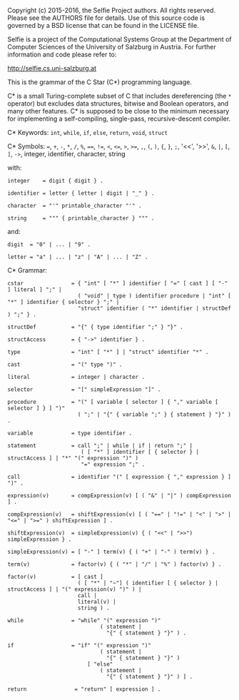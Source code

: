 Copyright (c) 2015-2016, the Selfie Project authors. All rights reserved. Please see the AUTHORS file for details. Use of this source code is governed by a BSD license that can be found in the LICENSE file.

Selfie is a project of the Computational Systems Group at the Department of Computer Sciences of the University of Salzburg in Austria. For further information and code please refer to:

http://selfie.cs.uni-salzburg.at

This is the grammar of the C Star (C\*) programming language.

C\* is a small Turing-complete subset of C that includes dereferencing (the `*` operator) but excludes data structures, bitwise and Boolean operators, and many other features. C\* is supposed to be close to the minimum necessary for implementing a self-compiling, single-pass, recursive-descent compiler.

C\* Keywords: `int`, `while`, `if`, `else`, `return`, `void`, `struct`

C\* Symbols: `=`, `+`, `-`, `*`, `/`, `%`, `==`, `!=`, `<`, `<=`, `>`, `>=`, `,`, `(`, `)`, `{`, `}`, `;`, '<<', '>>', `&`, `|`, `[`, `]`, `->`, integer, identifier, character, string

with:

```
integer    = digit { digit } .

identifier = letter { letter | digit | "_" } .

character  = "'" printable_character "'" .

string     = """ { printable_character } """ .
```

and:

```
digit  = "0" | ... | "9" .

letter = "a" | ... | "z" | "A" | ... | "Z" .
```

C\* Grammar:

```
cstar               = { "int" [ "*" ] identifier [ "=" [ cast ] [ "-" ] literal ] ";" |
                      ( "void" | type ) identifier procedure | "int" [ "*" ] identifier { selector } ";" |
                      "struct" identifier ( "*" identifier | structDef ) ";" } .

structDef           = "{" { type identifier ";" } "}" .

structAccess        = { "->" identifier } .

type                = "int" [ "*" ] | "struct" identifier "*" .

cast                = "(" type ")" .

literal             = integer | character .

selector            = "[" simpleExpression "]" .

procedure           = "(" [ variable [ selector ] { "," variable [ selector ] } ] ")"
                      ( ";" | "{" { variable ";" } { statement } "}" ) .

variable            = type identifier .

statement           = call ";" | while | if | return ";" |
                       ( [ "*" ] identifier [ { selector } | structAccess ] | "*" "(" expression ")" )
                       "=" expression ";" .

call                = identifier "(" [ expression { "," expression } ] ")" .

expression(v)       = compExpression(v) [ ( "&" | "|" ) compExpression ] .

compExpression(v)   = shiftExpression(v) [ ( "==" | "!=" | "<" | ">" | "<=" | ">=" ) shiftExpression ] .

shiftExpression(v)  = simpleExpression(v) { ( "<<" | ">>") simpleExpression } .

simpleExpression(v) = [ "-" ] term(v) { ( "+" | "-" ) term(v) } .

term(v)             = factor(v) { ( "*" | "/" | "%" ) factor(v) } .

factor(v)           = [ cast ]
                      ( [ "*" | "~"] ( identifier [ { selector } | structAccess ] | "(" expression(v) ")" ) |
                      call |
                      literal(v) |
                      string ) .

while               = "while" "(" expression ")"
                             ( statement |
                               "{" { statement } "}" ) .

if                  = "if" "(" expression ")"
                             ( statement |
                               "{" { statement } "}" )
                         [ "else"
                             ( statement |
                               "{" { statement } "}" ) ] .

return               = "return" [ expression ] .
```